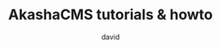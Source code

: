 ---
layout: index-blog.html.ejs
title: AkashaCMS tutorials & howto
rightsidebar:
author: david
publicationDate: May 20, 2015
blogtag: howto
---